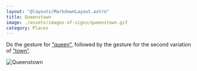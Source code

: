 ```yaml
---
layout: "@layouts/MarkdownLayout.astro"
title: Queenstown
image: ./assets/images-of-signs/queenstown.gif
category: Places
---
```


Do the gesture for ["queen"](../queen),
followed by the gesture for
the second variation of ["town"](./town#variation-2).

![Queenstown](@signs/queenstown.gif)
